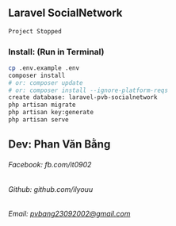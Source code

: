 ## Laravel SocialNetwork

```bash
Project Stopped
```

### Install: (Run in Terminal)
```bash
cp .env.example .env
composer install 	
# or: composer update 
# or: composer install --ignore-platform-reqs  
create database: laravel-pvb-socialnetwork
php artisan migrate
php artisan key:generate
php artisan serve
```

## Dev: Phan Văn Bằng
###### Facebook: fb.com/it0902
###### Github: github.com/ilyouu
###### Email: pvbang23092002@gmail.com
